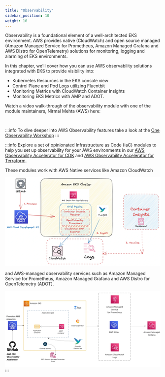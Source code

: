 ```yaml
---
title: "Observability"
sidebar_position: 10
weight: 10
---
```


Observability is a foundational element of a well-architected EKS environment. AWS provides native (CloudWatch) and open source managed (Amazon Managed Service for Prometheus, Amazon Managed Grafana and AWS Distro for OpenTelemetry) solutions for monitoring, logging and alarming of EKS environments.

In this chapter, we'll cover how you can use AWS observability solutions integrated with EKS to provide visibility into:

- Kubernetes Resources in the EKS console view
- Control Plane and Pod Logs utilizing Fluentbit
- Monitoring Metrics with CloudWatch Container Insights
- Monitoring EKS Metrics with AMP and ADOT.

Watch a video walk-through of the observability module with one of the module maintainers, Nirmal Mehta (AWS) here:

<ReactPlayer controls url="https://www.youtube.com/watch?v=ajPe7HVypxg" /> <br />

:::info
To dive deeper into AWS Observability features take a look at the [One Observability Workshop](https://catalog.workshops.aws/observability/en-US)
:::

:::info
Explore a set of opinionated Infrastructure as Code (IaC) modules to help you set up observability for your AWS environments in our [AWS Observability Accelerator for CDK](https://aws-observability.github.io/cdk-aws-observability-accelerator/) and [AWS Observability Accelerator for Terraform](https://aws-observability.github.io/terraform-aws-observability-accelerator/).

These modules work with AWS Native services like Amazon CloudWatch 

![AWS Native Observability](./assets/cloud-native-architecture.webp)

and AWS-managed observability services such as Amazon Managed Service for Prometheus, Amazon Managed Grafana and AWS Distro for OpenTelemetry (ADOT).

![Open Source Managed Observability ](./assets/oss-architecture.webp)
:::
